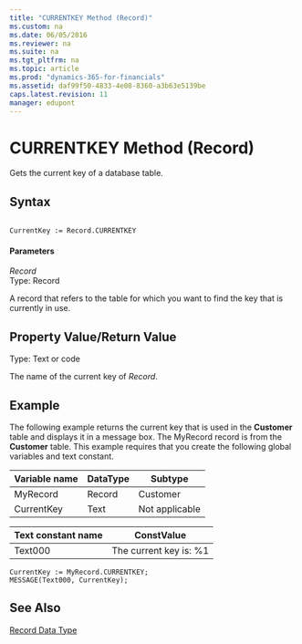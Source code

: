 ```yaml
---
title: "CURRENTKEY Method (Record)"
ms.custom: na
ms.date: 06/05/2016
ms.reviewer: na
ms.suite: na
ms.tgt_pltfrm: na
ms.topic: article
ms.prod: "dynamics-365-for-financials"
ms.assetid: daf99f50-4833-4e08-8360-a3b63e5139be
caps.latest.revision: 11
manager: edupont
---
```

# CURRENTKEY Method (Record)
Gets the current key of a database table.  
  
## Syntax  
  
```  
  
CurrentKey := Record.CURRENTKEY  
```  
  
#### Parameters  
 *Record*  
 Type: Record  
  
 A record that refers to the table for which you want to find the key that is currently in use.  
  
## Property Value/Return Value  
 Type: Text or code  
  
 The name of the current key of *Record*.  
  
## Example  
 The following example returns the current key that is used in the **Customer** table and displays it in a message box. The MyRecord record is from the **Customer** table. This example requires that you create the following global variables and text constant.  
  
|Variable name|DataType|Subtype|  
|-------------------|--------------|-------------|  
|MyRecord|Record|Customer|  
|CurrentKey|Text|Not applicable|  
  
|Text constant name|ConstValue|  
|------------------------|----------------|  
|Text000|The current key is: %1|  
  
```  
CurrentKey := MyRecord.CURRENTKEY;  
MESSAGE(Text000, CurrentKey);  
```  
  
## See Also  
 [Record Data Type](../datatypes/devenv-Record-Data-Type.md)
